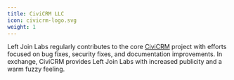 ```yaml
---
title: CiviCRM LLC
icon: civicrm-logo.svg
weight: 1
---
```


Left Join Labs regularly contributes to the core [CiviCRM](https://civicrm.org) project with efforts focused on bug fixes, security fixes, and documentation improvements. In exchange, CiviCRM provides Left Join Labs with increased publicity and a warm fuzzy feeling.
